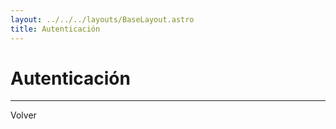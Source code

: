 ```yaml
---
layout: ../../../layouts/BaseLayout.astro
title: Autenticación
---
```


# Autenticación

<hr>

<p class="link-back-container">
  <a class="link-back" href="/blog/csharp">Volver</a>
</p>

<style>
  .link-back-container {
    margin: 0;
  }

  .link-back {
    color: var(--color-text);
    text-decoration: none;
    cursor: pointer;
  }

  .link-back:hover {
    color: crimson
  }
</style>
